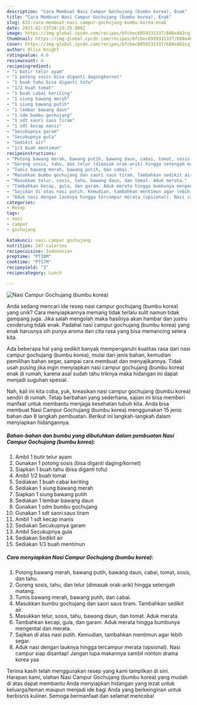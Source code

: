 ```yaml
---
description: "Cara Membuat Nasi Campur Gochujang (bumbu korea), Enak"
title: "Cara Membuat Nasi Campur Gochujang (bumbu korea), Enak"
slug: 631-cara-membuat-nasi-campur-gochujang-bumbu-korea-enak
date: 2021-02-23T20:23:25.906Z
image: https://img-global.cpcdn.com/recipes/bfcbec6959331337/680x482cq70/nasi-campur-gochujang-bumbu-korea-foto-resep-utama.jpg
thumbnail: https://img-global.cpcdn.com/recipes/bfcbec6959331337/680x482cq70/nasi-campur-gochujang-bumbu-korea-foto-resep-utama.jpg
cover: https://img-global.cpcdn.com/recipes/bfcbec6959331337/680x482cq70/nasi-campur-gochujang-bumbu-korea-foto-resep-utama.jpg
author: Ollie Knight
ratingvalue: 4.6
reviewcount: 4
recipeingredient:
- "1 butir telur ayam"
- "1 potong sosis bisa diganti dagingkornet"
- "1 buah tahu bisa diganti tofu"
- "1/2 buah tomat"
- "1 buah cabai keriting"
- "1 siung bawang merah"
- "1 siung bawang putih"
- "1 lembar bawang daun"
- "1 sdm bumbu gochujang"
- "1 sdt saori saus tiram"
- "1 sdt kecap manis"
- "Secukupnya garam"
- "Secukupnya gula"
- "Sedikit air"
- "1/3 buah mentimun"
recipeinstructions:
- "Potong bawang merah, bawang putih, bawang daun, cabai, tomat, sosis, dan tahu."
- "Goreng sosis, tahu, dan telur (dimasak orak-arik) hingga setengah matang."
- "Tumis bawang merah, bawang putih, dan cabai."
- "Masukkan bumbu gochujang dan saori saus tiram. Tambahkan sedikit air."
- "Masukkan telur, sosis, tahu, bawang daun, dan tomat. Aduk merata."
- "Tambahkan kecap, gula, dan garam. Aduk merata hingga bumbunya mengental dan merata."
- "Sajikan di atas nasi putih. Kemudian, tambahkan mentimun agar lebih segar."
- "Aduk nasi dengan lauknya hingga tercampur merata (opsional). Nasi campur siap disantap! Jangan lupa makannya sambil nonton drama korea yaa"
categories:
- Resep
tags:
- nasi
- campur
- gochujang

katakunci: nasi campur gochujang 
nutrition: 247 calories
recipecuisine: Indonesian
preptime: "PT30M"
cooktime: "PT57M"
recipeyield: "3"
recipecategory: Lunch

---
```



![Nasi Campur Gochujang (bumbu korea)](https://img-global.cpcdn.com/recipes/bfcbec6959331337/680x482cq70/nasi-campur-gochujang-bumbu-korea-foto-resep-utama.jpg)

Anda sedang mencari ide resep nasi campur gochujang (bumbu korea) yang unik? Cara menyiapkannya memang tidak terlalu sulit namun tidak gampang juga. Jika salah mengolah maka hasilnya akan hambar dan justru cenderung tidak enak. Padahal nasi campur gochujang (bumbu korea) yang enak harusnya sih punya aroma dan cita rasa yang bisa memancing selera kita.

Ada beberapa hal yang sedikit banyak mempengaruhi kualitas rasa dari nasi campur gochujang (bumbu korea), mulai dari jenis bahan, kemudian pemilihan bahan segar, sampai cara membuat dan menyajikannya. Tidak usah pusing jika ingin menyiapkan nasi campur gochujang (bumbu korea) enak di rumah, karena asal sudah tahu triknya maka hidangan ini dapat menjadi suguhan spesial.




Nah, kali ini kita coba, yuk, kreasikan nasi campur gochujang (bumbu korea) sendiri di rumah. Tetap berbahan yang sederhana, sajian ini bisa memberi manfaat untuk membantu menjaga kesehatan tubuh kita. Anda bisa membuat Nasi Campur Gochujang (bumbu korea) menggunakan 15 jenis bahan dan 8 langkah pembuatan. Berikut ini langkah-langkah dalam menyiapkan hidangannya.

<!--inarticleads1-->

##### Bahan-bahan dan bumbu yang dibutuhkan dalam pembuatan Nasi Campur Gochujang (bumbu korea):

1. Ambil 1 butir telur ayam
1. Gunakan 1 potong sosis (bisa diganti daging/kornet)
1. Siapkan 1 buah tahu (bisa diganti tofu)
1. Ambil 1/2 buah tomat
1. Sediakan 1 buah cabai keriting
1. Sediakan 1 siung bawang merah
1. Siapkan 1 siung bawang putih
1. Sediakan 1 lembar bawang daun
1. Gunakan 1 sdm bumbu gochujang
1. Gunakan 1 sdt saori saus tiram
1. Ambil 1 sdt kecap manis
1. Sediakan Secukupnya garam
1. Ambil Secukupnya gula
1. Sediakan Sedikit air
1. Sediakan 1/3 buah mentimun




<!--inarticleads2-->

##### Cara menyiapkan Nasi Campur Gochujang (bumbu korea):

1. Potong bawang merah, bawang putih, bawang daun, cabai, tomat, sosis, dan tahu.
1. Goreng sosis, tahu, dan telur (dimasak orak-arik) hingga setengah matang.
1. Tumis bawang merah, bawang putih, dan cabai.
1. Masukkan bumbu gochujang dan saori saus tiram. Tambahkan sedikit air.
1. Masukkan telur, sosis, tahu, bawang daun, dan tomat. Aduk merata.
1. Tambahkan kecap, gula, dan garam. Aduk merata hingga bumbunya mengental dan merata.
1. Sajikan di atas nasi putih. Kemudian, tambahkan mentimun agar lebih segar.
1. Aduk nasi dengan lauknya hingga tercampur merata (opsional). Nasi campur siap disantap! Jangan lupa makannya sambil nonton drama korea yaa




Terima kasih telah menggunakan resep yang kami tampilkan di sini. Harapan kami, olahan Nasi Campur Gochujang (bumbu korea) yang mudah di atas dapat membantu Anda menyiapkan hidangan yang lezat untuk keluarga/teman maupun menjadi ide bagi Anda yang berkeinginan untuk berbisnis kuliner. Semoga bermanfaat dan selamat mencoba!
